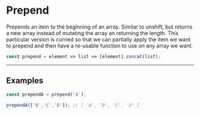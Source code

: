 # Prepend

Prepends an item to the beginning of an array.  Similar to unshift, but returns a new array instead of mutating the array an returning the length.  This particular version is curried so that we can partially apply the item we want to prepend and then have a re-usable function to use on any array we want.

```js
const prepend = element => list => [element].concat(list);
```

---

## Examples

```js
const prependA = prepend('A');

prependA(['B','C','D']); // [ 'A', 'B', 'C', 'D' ]
```

